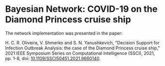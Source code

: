 # Bayesian Network: COVID-19 on the Diamond Princess cruise ship

The network implementation was presented in the paper: 

H. C. R. Oliveira, V. Shmerko and S. N. Yanushkevich, "Decision Support for Infection Outbreak Analysis: the case of the Diamond Princess cruise ship," 2021 IEEE Symposium Series on Computational Intelligence (SSCI), 2021, pp. 1-8, doi: [10.1109/SSCI50451.2021.9660140](https://ieeexplore.ieee.org/document/9660140).
